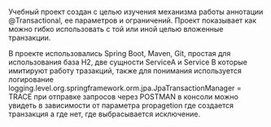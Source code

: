 Учебный проект создан с целью изучения механизма работы аннотации @Transactional, ее параметров
и ограничений.
Проект показывает как можно гибко использовать 
с той или иной целью вложенные транзакции.

В проекте использовались Spring Boot, Maven, Git,
простая для использования база H2, две сущности ServiceA и Service B 
которые имитируют работу тразакций, также для понимания 
используется логирование 
logging.level.org.springframework.orm.jpa.JpaTransactionManager = TRACE
 при отправке запросов через POSTMAN 
в консоли можно увидеть в зависимости от 
параметра propagetion где создается транзакция а где нет,
где выбрасывается исключение.


